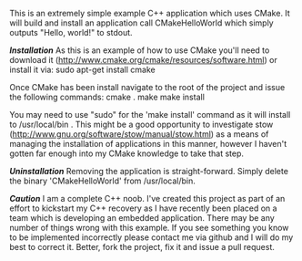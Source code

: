 This is an extremely simple example C++ application which uses CMake. 
It will build and install an application call CMakeHelloWorld which simply outputs "Hello, world!" to stdout.  

***Installation***
As this is an example of how to use CMake you'll need to download it (http://www.cmake.org/cmake/resources/software.html) or install it via:
    sudo apt-get install cmake

Once CMake has been install navigate to the root of the project and issue the following commands:
    cmake .
    make
    make install

You may need to use "sudo" for the 'make install' command as it will install to /usr/local/bin .  This might be a good opportunity to investigate stow (http://www.gnu.org/software/stow/manual/stow.html) as a means of managing the installation of applications in this manner, however I haven't gotten far enough into my CMake knowledge to take that step.

***Uninstallation*** 
Removing the application is straight-forward.  Simply delete the binary 'CMakeHelloWorld' from /usr/local/bin.
   

***Caution***
I am a complete C++ noob.  I've created this project as part of an effort to kickstart my C++ recovery as I have recently been placed on a team which is developing an embedded application.  There may be any number of things wrong with this example.  If you see something you know to be implemented incorrectly please contact me via github and I will do my best to correct it.  Better, fork the project, fix it and issue a pull request.
